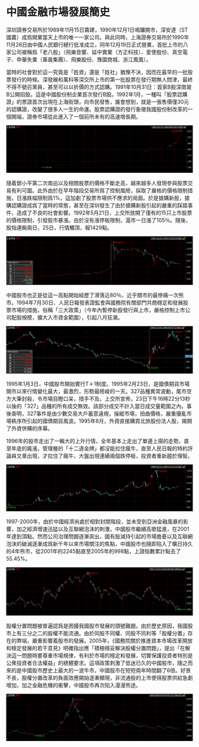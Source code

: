 # 中國金融市場發展簡史


深圳證券交易所於1989年11月15日籌建，1990年12月1日鳴鑼開市，深安達（ST國農）成爲開業當天上市的唯一一家公司。與此同時，上海證券交易所於1990年11月26日由中國人民銀行總行批准成立，同年12月19日正式營業，首批上市的八家公司被稱爲「老八股」（飛樂音響、延中實業（方正科技）、愛使股份、真空電子、申華失業（華晨集團）、飛樂股份、豫園商城、浙江鳳凰）。

當時的社會對於這一究竟是「姓資」還是「姓社」猶豫不決，因而在最早的一批股票發行的時候。深發展和萬科等深交所上市的第一批股票在發行期無人問津，最終不得不號召黨員，甚至可以以折價的方式認購。1991年10月31日：首家B股深南玻B公開招股。這是中國股份制企業首次發行B股。1992年1月，一種叫「股票認購證」的票證首次出現在上海街頭，向市民發售，誰會想到，就是一張售價僅30元的認購證，改變了很多人一生的命運。股票認購證的發行象徵我國股份制改革的一個開端，證券市場從此進入了一個前所未有的高速增長期。

![說明暫缺](section1-1.png)

隨着鄧小平第二次南巡以及相關股票的價格不斷走高，越來越多人發現參與股票交易有利可圖。此外由於在早年階段交易所爲了控制風險，採取了嚴格的價格限制措施，日漲跌幅限制爲1%，這加劇了股票市場供不應求的局面。於是搶購新股，搶購認購證成爲了當時的常態，甚至在深圳發生了由於搶購新股引起的嚴重的踩踏事件，造成了不良的社會影響。1992年5月21日，上交所放開了僅有的15只上市股票的價格限制，引發股市暴漲。由於沒有漲停板限制，滬市一日漲了105％。隨後，股指連飈兩日，25日，行情觸頂，報1429點。

![說明暫缺](section1-2.png)

中國股市也正是從這一高點開始經歷了滑落近80％，近乎關市的最慘痛一次熊市。1994年7月30日、人民日報發表證監會與國務院有關部門共商穩定和發展股票市場的措施，俗稱「三大政策」（今年內暫停新股發行與上市，嚴格控制上市公司配股規模，擴大入市資金範圍），引起八月狂潮。

![說明暫缺](section1-3.png)

1995年1月3日，中國股市開始實行T＋1制度。1995年2月23日，是國債期貨市場開市以來行情變化最大，最激烈，形勢最險峻的一天。327品種異常波動，尾市空方大筆封殺，令市場目瞪口呆，措手不及。上交所宣佈，23日下午16時22分13秒以後的「327」品種的所有成交無效。該部分成交不計入當日成交量範圍之內。事後查明，327事件是由少數交易大戶蓄意違規，操縱市場，扭曲價格，嚴重擾亂市場秩序所引起的國債期貨風波。1995年8月，外資直接購買北旅股份法人股，揭開了外資併購的序幕。

1996年的股市走出了一輪大的上升行情，全年基本上走出了單邊上揚的走勢，直至年底的瘋漲，管理層的「十二道金牌」都沒能拉住瘋牛，直至人民日報的特約評論員文章出現，才拉住了瘋牛，大盤出現連續兩個跌停板，投資者重新趨於理智。

![說明暫缺](section1-4.png)

1997-2000年，由於中國經濟尚處於相對封閉階段，並未受到亞洲金融風暴的影響，加之經濟增速迅猛以及互聯網泡沫的刺激，中國股市繼續高歌猛進，在2001年達到頂點。然而公司治理問題逐漸突出，國有股減持引起的市場擔憂以及互聯網泡沫的破滅逐漸成爲新千年以來市場關注的焦點，中國股市也隨即陷入了曠日持久的4年熊市，從2001年的2245點直至2005年的998點，上證指數累計點去了55.45%。

![說明暫缺](section1-5.png)

股權分置問題被普遍認爲是困擾我國股市發展的頭號難題。由於歷史原因，我國股市上有三分之二的股權不能流通。由於同股不同權、同股不同利等「股權分置」存在的弊端，嚴重影響着股市的發展。2005年，《國務院關於推進資本市場改革開放和穩定發展的若干意見》明確指出應「積極穩妥解決股權分置問題」，提出「在解決這一問題時要尊重市場規律，有利於市場的穩定和發展，切實保護投資者特別是公衆投資者合法權益」的總體要求。這項政策刺激了低迷已久的中國股市，隨之而來的是中國股市歷史上最大的一波牛市，中國股市在短短兩年時間翻了6倍。好景不長，股權分置改革的負面效應開始逐漸顯現，非流通股的上市使得股票供給急劇增加，加之金融危機的衝擊，中國股市再次陷入漫漫熊途。

![說明暫缺](section1-6.png)
